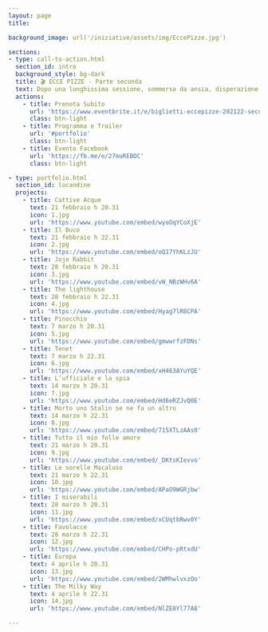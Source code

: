 ```yaml
---
layout: page
title:

background_image: url('/iniziative/assets/img/EccePizze.jpg')

sections:
- type: call-to-action.html
  section_id: intro
  background_style: bg-dark
  title: 🎬 ECCE PIZZE - Parte seconda
  text: Dopo una lunghissima sessione, sommersə da ansia, disperazione ed esami, torna finalmente "**EccePizze**" la rassegna cinematografica gratuita nel centro di Firenze, la città vetrina! È fondamentale per noi tornare ad usufruire degli spazi della cultura nel cuore della nostra città, combattendo contro la gentrificazione a cui l'attuale amministrazione sta sempre più lavorando. Firenze è soprattutto di chi la vive tutti i giorni e per questo vogliamo continuare EccePizze anche durante il secondo semestre. I film verranno proiettati allo Spazio Alfieri per tuttə coloro che vorranno passare una serata al cinema in compagnia. Guarda i trailer di seguito e sfoglia il programma!<br><br> ATTENZIONE! Ricorda di prenotare il biglietto gratuito; ci permette di svolgere le operazioni di tracciamento.<br>Consigliamo di arrivare un po’ in anticipo per il controllo della prenotazione e del Green Pass (come da normative vigenti è indispensabile per entrare in sala). 🎬 Buona visione!
  actions:
    - title: Prenota Subito
      url: 'https://www.eventbrite.it/e/biglietti-eccepizze-202122-secondo-tempo-265002057287?fbclid=IwAR2zz_nCUJwKdJdRi5ZaxGpGqPJUWUMJKnfF2EvbF8MyKi2l0qpuRgiSmMs'
      class: btn-light
    - title: Programma e Trailer
      url: '#portfolio'
      class: btn-light
    - title: Evento Facebook
      url: 'https://fb.me/e/27muREBOC'
      class: btn-light

- type: portfolio.html
  section_id: locandine
  projects:
    - title: Cattive Acque
      text: 21 febbraio h 20.31
      icon: 1.jpg
      url: 'https://www.youtube.com/embed/wyoOqYCoXjE'
    - title: Il Buco
      text: 21 febbraio h 22.31
      icon: 2.jpg
      url: 'https://www.youtube.com/embed/oQ17YhKLzJU'
    - title: Jojo Rabbit
      text: 28 febbraio h 20.31
      icon: 3.jpg
      url: 'https://www.youtube.com/embed/vW_NBzWHv6A'
    - title: The lighthouse
      text: 28 febbraio h 22.31
      icon: 4.jpg
      url: 'https://www.youtube.com/embed/Hyag7lR8CPA'
    - title: Pinocchio
      text: 7 marzo h 20.31
      icon: 5.jpg
      url: 'https://www.youtube.com/embed/gmwwrfzFDNs'
    - title: Tenet
      text: 7 marzo h 22.31
      icon: 6.jpg
      url: 'https://www.youtube.com/embed/xH463AYuYQE'
    - title: L’ufficiale e la spia
      text: 14 marzo h 20.31
      icon: 7.jpg
      url: 'https://www.youtube.com/embed/Hd6eRZJvQ0E'
    - title: Morto uno Stalin se ne fa un altro
      text: 14 marzo h 22.31
      icon: 8.jpg
      url: 'https://www.youtube.com/embed/715XTLzAAs0'
    - title: Tutto il mio folle amore
      text: 21 marzo h 20.31
      icon: 9.jpg
      url: 'https://www.youtube.com/embed/_DKtsKIevvo'
    - title: Le sorelle Macaluso
      text: 21 marzo h 22.31
      icon: 10.jpg
      url: 'https://www.youtube.com/embed/APaO9WGRjbw'
    - title: I miserabili
      text: 28 marzo h 20.31
      icon: 11.jpg
      url: 'https://www.youtube.com/embed/xCUqtbRwv0Y'
    - title: Favolacce
      text: 28 marzo h 22.31
      icon: 12.jpg
      url: 'https://www.youtube.com/embed/CHPo-pRtxdU'
    - title: Europa
      text: 4 aprile h 20.31
      icon: 13.jpg
      url: 'https://www.youtube.com/embed/2WMhwlvxzOo'
    - title: The Milky Way
      text: 4 aprile h 22.31
      icon: 14.jpg
      url: 'https://www.youtube.com/embed/NlZE8Yl77A8'

---
```


